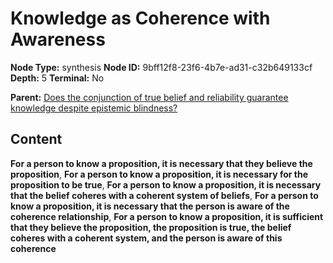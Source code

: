 # Knowledge as Coherence with Awareness

**Node Type:** synthesis
**Node ID:** 9bff12f8-23f6-4b7e-ad31-c32b649133cf
**Depth:** 5
**Terminal:** No

**Parent:** [Does the conjunction of true belief and reliability guarantee knowledge despite epistemic blindness?](does-the-conjunction-of-true-belief-and-reliability-guarantee-knowledge-despite-epistemic-blindness-antithesis-1495d465-eb58-4318-b357-ea8fe69c1374.md)

## Content

**For a person to know a proposition, it is necessary that they believe the proposition**, **For a person to know a proposition, it is necessary for the proposition to be true**, **For a person to know a proposition, it is necessary that the belief coheres with a coherent system of beliefs**, **For a person to know a proposition, it is necessary that the person is aware of the coherence relationship**, **For a person to know a proposition, it is sufficient that they believe the proposition, the proposition is true, the belief coheres with a coherent system, and the person is aware of this coherence**
